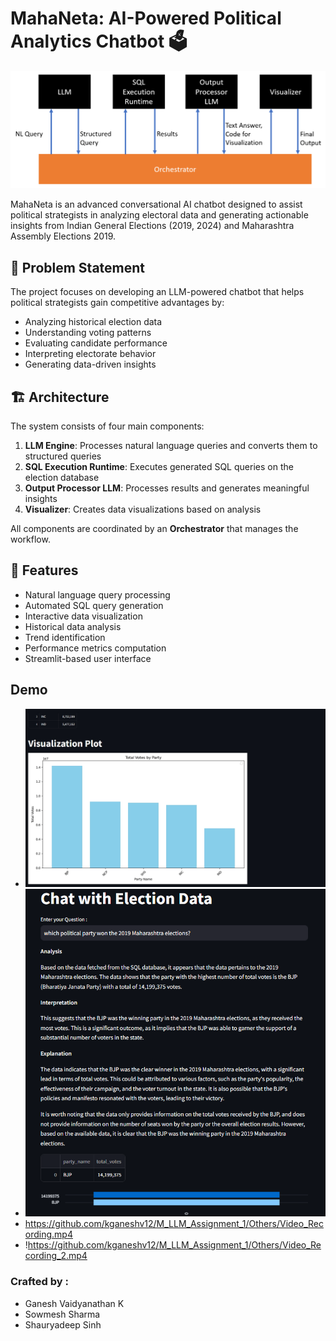 # MahaNeta: AI-Powered Political Analytics Chatbot 🗳️

![Architecture](/Others/Architecture.png)

MahaNeta is an advanced conversational AI chatbot designed to assist political strategists in analyzing electoral data and generating actionable insights from Indian General Elections (2019, 2024) and Maharashtra Assembly Elections 2019.

## 🎯 Problem Statement

The project focuses on developing an LLM-powered chatbot that helps political strategists gain competitive advantages by:
- Analyzing historical election data
- Understanding voting patterns
- Evaluating candidate performance
- Interpreting electorate behavior
- Generating data-driven insights

## 🏗️ Architecture

The system consists of four main components:
1. **LLM Engine**: Processes natural language queries and converts them to structured queries
2. **SQL Execution Runtime**: Executes generated SQL queries on the election database
3. **Output Processor LLM**: Processes results and generates meaningful insights
4. **Visualizer**: Creates data visualizations based on analysis

All components are coordinated by an **Orchestrator** that manages the workflow.

## 🚀 Features

- Natural language query processing
- Automated SQL query generation
- Interactive data visualization
- Historical data analysis
- Trend identification
- Performance metrics computation
- Streamlit-based user interface

## Demo

- ![Demo_1](/Others/output_4.jpeg)
- ![Demo_2](/Others/output_3.png)
- https://github.com/kganeshv12/M_LLM_Assignment_1/Others/Video_Recording.mp4
- !https://github.com/kganeshv12/M_LLM_Assignment_1/Others/Video_Recording_2.mp4

### Crafted by :

- Ganesh Vaidyanathan K
- Sowmesh Sharma
- Shauryadeep Sinh

